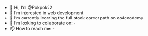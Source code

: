 - 👋 Hi, I’m @Pokpok22
- 👀 I’m interested in web development
- 🌱 I’m currently learning the full-stack career path on codecademy
- 💞️ I’m looking to collaborate on: -
- 📫 How to reach me: -

<!---
Pokpok22/Pokpok22 is a ✨ special ✨ repository because its `README.md` (this file) appears on your GitHub profile.
You can click the Preview link to take a look at your changes.
--->
